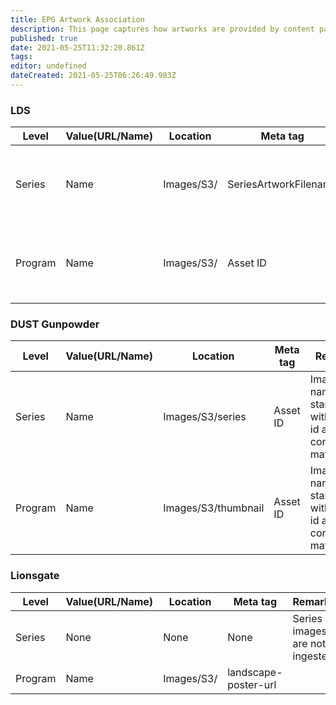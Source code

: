 ```yaml
---
title: EPG Artwork Association
description: This page captures how artworks are provided by content partners and how those associated to the respective assets.
published: true
date: 2021-05-25T11:32:20.861Z
tags: 
editor: undefined
dateCreated: 2021-05-25T06:26:49.983Z
---
```


### LDS

Level|Value(URL/Name)|Location|Meta tag|Remarks
-|-|-|-|-
Series|Name|Images/S3/|SeriesArtworkFilename|Series images are appended with `_series` for LDS' convenience
Program|Name|Images/S3/|Asset ID|Image names starting with asset id are considered matching

### DUST Gunpowder 

Level|Value(URL/Name)|Location|Meta tag|Remarks
-|-|-|-|-
Series|Name|Images/S3/series|Asset ID|Image names starting with asset id are considered matching
Program|Name|Images/S3/thumbnail|Asset ID|Image names starting with asset id are considered matching

### Lionsgate  

Level|Value(URL/Name)|Location|Meta tag|Remarks
-|-|-|-|-
Series|None|None|None|Series images are not ingested
Program|Name|Images/S3/|landscape-poster-url|
